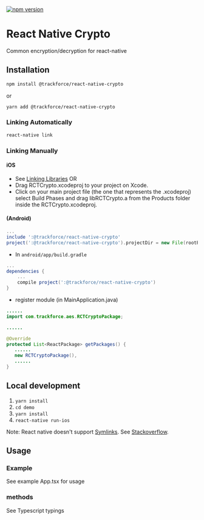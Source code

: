 [![npm version](https://badge.fury.io/js/%40trackforce%2Freact-native-crypto.svg)](https://badge.fury.io/js/%40trackforce%2Freact-native-crypto)

# React Native Crypto
Common encryption/decryption for react-native


## Installation
```sh
npm install @trackforce/react-native-crypto
```
or
```sh
yarn add @trackforce/react-native-crypto
```
### Linking Automatically
```sh
react-native link
```
### Linking Manually

#### iOS
* See [Linking Libraries](http://facebook.github.io/react-native/docs/linking-libraries-ios.html)
OR
* Drag RCTCrypto.xcodeproj to your project on Xcode.
* Click on your main project file (the one that represents the .xcodeproj) select Build Phases and drag libRCTCrypto.a from the Products folder inside the RCTCrypto.xcodeproj.

#### (Android)

```gradle
...
include ':@trackforce/react-native-crypto'
project(':@trackforce/react-native-crypto').projectDir = new File(rootProject.projectDir, '../node_modules/@trackforce/react-native-crypto/android')
```

* In `android/app/build.gradle`

```gradle
...
dependencies {
    ...
    compile project(':@trackforce/react-native-crypto')
}
```

* register module (in MainApplication.java)

```java
......
import com.trackforce.aes.RCTCryptoPackage;

......

@Override
protected List<ReactPackage> getPackages() {
   ......
   new RCTCryptoPackage(),
   ......
}
```

## Local development

1. `yarn install`
2. `cd demo`
3. `yarn install`
4. `react-native run-ios`

Note: React native doesn't support [Symlinks](https://github.com/facebook/metro/issues/1). See [Stackoverflow](https://stackoverflow.com/questions/44061155/react-native-npm-link-local-dependency-unable-to-resolve-module).


## Usage

### Example

See example App.tsx for usage

### methods

See Typescript typings
